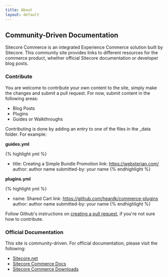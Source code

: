 ```yaml
---
title: About
layout: default
---
```


## Community-Driven Documentation

Sitecore Commerce is an integrated Experience Commerce solution built by Sitecore. This community site provides links to different resources for the commerce product, whether official Sitecore documentation or developer blog posts.

### Contribute

You are welcome to contribute your own content to the site, simply make the changes and submit a pull request. For now, submit content in the following areas:

- Blog Posts
- Plugins
- Guides or Walkthroughs

Contributing is done by adding an entry to one of the files in the _data folder. For example:

**guides.yml**

{% highlight yml %}
- title: Creating a Simple Bundle Promotion
  link: https://websterian.com/
  author: author name
  submitted-by: your name
{% endhighlight %}

**plugins.yml**

{% highlight yml %}
- name: Shared Cart
  link: https://github.com/heardk/commerce-plugins
  author: author name
  submitted-by: your name
{% endhighlight %}

Follow Github's instructions on [creating a pull request](https://help.github.com/articles/creating-a-pull-request/), if you're not sure how to contribute.

### Official Documentation

This site is community-driven. For official documentation, please visit the following:

- [Sitecore.net](https://sitecore.net)
- [Sitecore Commerce Docs](https://doc.sitecore.net/sitecore_commerce)
- [Sitecore Commerce Downloads](https://dev.sitecore.net/Downloads/Sitecore_Commerce.aspx)

